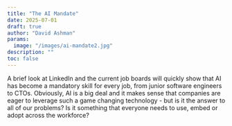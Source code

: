 ```yaml
---
title: "The AI Mandate"
date: 2025-07-01
draft: true
author: "David Ashman"
params:
  image: "/images/ai-mandate2.jpg"
description: ""
toc: false
---
```


A brief look at LinkedIn and the current job boards will quickly show that AI has become a mandatory skill for every job, from junior software engineers to CTOs.  Obviously, AI is a big deal and it makes sense that companies are eager to leverage such a game changing technology - but is it the answer to all of our problems?  Is it something that everyone needs to use, embed or adopt across the workforce? 
